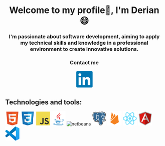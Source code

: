 <div id="header" align="center">
    <h1 align="center">Welcome to my profile👋, I'm Derian😄</h1>
    <h3 align="center">I'm passionate about software development, aiming to apply my technical skills and knowledge in a professional environment to create innovative solutions.</h3>
    <div>
        <h3 align="center">Contact me</h3>
        <a href="https://www.linkedin.com/in/derian-alfredo-zambrano-montoya-99166822a/">
            <img src="https://github.com/devicons/devicon/blob/master/icons/linkedin/linkedin-original.svg" title="Linkedin" height=55px width=55px/>
        </a>
    </div>
</div>

<div id="icons">
    <h2 align="left">Technologies and tools:</h2>
    <img src="https://github.com/devicons/devicon/blob/master/icons/html5/html5-original.svg" alt="html" title="HTML5" height=45px width=45px />
    <img src="https://github.com/devicons/devicon/blob/master/icons/css3/css3-original.svg" alt="css" title="CSS3" height=45px width=45px />
    <img src="https://github.com/devicons/devicon/blob/master/icons/javascript/javascript-original.svg" alt="javascript" title="JavaScript" height=45px width=45px />
    <img src="https://github.com/devicons/devicon/blob/master/icons/java/java-original.svg" alt="java" title="Java" height=45px width=45px />
    <img src="https://upload.wikimedia.org/wikipedia/commons/9/98/Apache_NetBeans_Logo.svg" alt="netbeans" title="NetBeans" height=45px width=45px />
    <img src="https://github.com/devicons/devicon/blob/master/icons/postgresql/postgresql-original.svg" alt="postgreSQL" title="PostgreSQL" height=45px width=45px />
    <img src="https://github.com/devicons/devicon/blob/master/icons/firebase/firebase-plain.svg" alt="firebase" title="Firebase" height=45px width=45px />
    <img src="https://github.com/devicons/devicon/blob/master/icons/react/react-original.svg" alt="react" title="React" height=45px width=45px />
    <img src="https://github.com/devicons/devicon/blob/master/icons/angularjs/angularjs-original.svg" alt="angular" title="Angular" height=45px width=45px />
    <img src="https://github.com/devicons/devicon/blob/master/icons/vscode/vscode-original.svg" alt="vscode" title="Visual Studio Code" height=45px width=45px />
</div>


